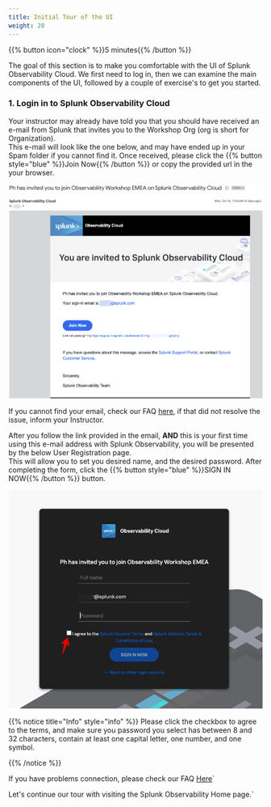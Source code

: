 ```yaml
---
title: Initial Tour of the UI
weight: 20
---
```


{{% button icon="clock" %}}5 minutes{{% /button %}}

The goal of this section is to make you comfortable with the UI of Splunk Observability Cloud. We first need to log in, then we can examine the main components of the UI, followed by a couple of exercise's to get you started.

### 1. Login in to Splunk Observability Cloud

Your instructor may already have told you that you should have received an e-mail from Splunk that invites you to the Workshop Org (org is short for Organization).  
This e-mail will look like the one below, and may have ended up in your Spam folder if you cannot find it. Once received, please click the {{% button style="blue" %}}Join Now{{% /button %}} or copy the provided url in the your browser.

![email](images/invite-email.png?width=25vw)

If you cannot find your email, check our FAQ [here](99-login-faq), if that did not resolve the issue, inform your Instructor.

After  you follow the link provided in the email, **AND** this is your first time using this e-mail address with Splunk Observability, you will be presented by the below User Registration page.  
This will allow you to set you desired name, and the desired password. After completing the form, click the {{% button style="blue" %}}SIGN IN NOW{{% /button %}} button.

![User-Setup](images/enter-password.png?width=25vw)

{{% notice title="Info" style="info" %}}
Please click the checkbox to agree to the terms, and make sure you password you select has between 8 and 32 characters, contain at least one capital letter, one number, and one symbol.

{{% /notice %}}

If you have problems connection, please check our FAQ [Here](99-login-faq)`

Let's continue our tour with visiting the Splunk Observability Home page.`
